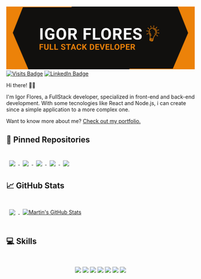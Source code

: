 [![Igor Flores GitHub Banner](./images/banner.png)](https://igorfloresdev.vercel.app)
[![Visits Badge](https://badges.pufler.dev/visits/igorfloresdev/igorfloresdev)](https://igorfloresdev.vercel.app)
[![LinkedIn Badge](https://img.shields.io/badge/LinkedIn-Profile-informational?style=flat&logo=linkedin&logoColor=white&color=0D76A8)](https://www.linkedin.com/in/igorfloresdev/)

Hi there! 👋🏻

I'm Igor Flores, a FullStack developer, specialized in front-end and back-end development. With some tecnologies like React and Node.js, i can create since a simple application to a more complex one.

Want to know more about me? [Check out my portfolio.](https://igorfloresdev.vercel.app)

## 📌 Pinned Repositories
  
<br>

<a href="https://github.com/igorfloresdev/pandora-web">
  <img align="center" style="margin:0.5rem" src="https://readme-stats.jonas-bernard.dev/api/pin/?username=igorfloresdev&repo=pandora-web&title_color=ffffff&text_color=c9cacc&icon_color=4AB197&bg_color=11100E" />
</a>

<a href="https://github.com/igorfloresdev/mybox">
  <img align="center" style="margin:0.5rem" src="https://readme-stats.jonas-bernard.dev/api/pin/?username=igorfloresdev&repo=mybox&title_color=ffffff&text_color=c9cacc&icon_color=4AB197&bg_color=11100E" />
</a>

<a href="https://github.com/igorfloresdev/cute-portfolio">
  <img align="center" style="margin:0.5rem" src="https://readme-stats.jonas-bernard.dev/api/pin/?username=igorfloresdev&repo=cute-portfolio&title_color=ffffff&text_color=c9cacc&icon_color=4AB197&bg_color=11100E" />
</a>

<a href="https://github.com/igorfloresdev/bikcraft">
  <img align="center" style="margin:0.5rem" src="https://readme-stats.jonas-bernard.dev/api/pin/?username=igorfloresdev&repo=bikcraft&title_color=ffffff&text_color=c9cacc&icon_color=4AB197&bg_color=11100E" />
</a>

<a href="https://github.com/igorfloresdev/lobo">
  <img align="center" style="margin:0.5rem" src="https://readme-stats.jonas-bernard.dev/api/pin/?username=igorfloresdev&repo=lobo&title_color=ffffff&text_color=c9cacc&icon_color=4AB197&bg_color=11100E" />
</a>

## &#x1f4c8; GitHub Stats

<br>

<a href="https://github.com/igorfloresdev">
  <img align="center" style="margin:0.5rem" src="https://readme-stats.jonas-bernard.dev/api/top-langs/?username=igorfloresdev&hide=html,css&title_color=ffffff&text_color=c9cacc&icon_color=4AB197&bg_color=11100E" />
</a>

<a href="https://github.com/igorfloresdev">
  <img align="center" style="margin:0.5rem" src="https://readme-stats.jonas-bernard.dev/api?username=igorfloresdev&show_icons=true&line_height=27&count_private=true&title_color=ffffff&text_color=c9cacc&icon_color=4AB097&bg_color=11100E" alt="Martin's GitHub Stats" />
</a>

<br>
<br>

 <h2>💻 Skills </h2>
 <br>
  <p align="center">
    <img src="https://img.shields.io/badge/Next.js-000000.svg?style=for-the-badge&logo=nextdotjs&logoColor=white" />
    <img src="https://img.shields.io/badge/React-61DAFB.svg?style=for-the-badge&logo=React&logoColor=black" />
    <img src="https://img.shields.io/badge/Tailwind%20CSS-06B6D4.svg?style=for-the-badge&logo=Tailwind-CSS&logoColor=white" />
    <img src="https://img.shields.io/badge/Node.js-339933.svg?style=for-the-badge&logo=nodedotjs&logoColor=white" />
    <img src="https://img.shields.io/badge/Prisma-2D3748.svg?style=for-the-badge&logo=Prisma&logoColor=white" />
    <img src="https://img.shields.io/badge/MySQL-4479A1.svg?style=for-the-badge&logo=MySQL&logoColor=white" />
    <img src="https://img.shields.io/badge/MongoDB-47A248.svg?style=for-the-badge&logo=MongoDB&logoColor=white" />
  <p>
  <br>



